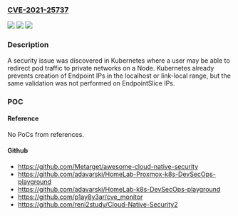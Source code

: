 ### [CVE-2021-25737](https://cve.mitre.org/cgi-bin/cvename.cgi?name=CVE-2021-25737)
![](https://img.shields.io/static/v1?label=Product&message=Kubernetes&color=blue)
![](https://img.shields.io/static/v1?label=Version&message=%3C%3D%201.18.18%20&color=brighgreen)
![](https://img.shields.io/static/v1?label=Vulnerability&message=CWE-184%20Incomplete%20Blacklist&color=brighgreen)

### Description

A security issue was discovered in Kubernetes where a user may be able to redirect pod traffic to private networks on a Node. Kubernetes already prevents creation of Endpoint IPs in the localhost or link-local range, but the same validation was not performed on EndpointSlice IPs.

### POC

#### Reference
No PoCs from references.

#### Github
- https://github.com/Metarget/awesome-cloud-native-security
- https://github.com/adavarski/HomeLab-Proxmox-k8s-DevSecOps-playground
- https://github.com/adavarski/HomeLab-k8s-DevSecOps-playground
- https://github.com/p1ay8y3ar/cve_monitor
- https://github.com/reni2study/Cloud-Native-Security2

